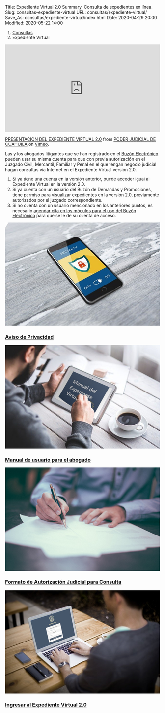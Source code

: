 Title: Expediente Virtual 2.0
Summary: Consulta de expedientes en línea.
Slug: consultas-expediente-virtual
URL: consultas/expediente-virtual/
Save_As: consultas/expediente-virtual/index.html
Date: 2020-04-29 20:00
Modified: 2020-05-22 14:00


<nav aria-label="breadcrumb">
<ol class="breadcrumb">
<li class="breadcrumb-item"><a href="../">Consultas</a></li>
<li class="breadcrumb-item active" aria-current="page">Expediente Virtual</li>
</ol>
</nav>

<div style="padding:56.25% 0 0 0;position:relative;"><iframe src="https://player.vimeo.com/video/465392516" style="position:absolute;top:0;left:0;width:100%;height:100%;" frameborder="0" allow="autoplay; fullscreen" allowfullscreen></iframe></div><script src="https://player.vimeo.com/api/player.js"></script>
<p><a href="https://vimeo.com/465392516">PRESENTACION DEL EXPEDIENTE VIRTUAL 2.0</a> from <a href="https://vimeo.com/user103229504">PODER JUDICIAL DE COAHUILA</a> on <a href="https://vimeo.com">Vimeo</a>.</p>

Las y los abogados litigantes que se han registrado en el [Buzón Electrónico](/buzon-electronico) pueden usar su misma cuenta para que con previa autorización en el Juzgado Civil, Mercantil, Familiar y Penal en el que tengan negocio judicial hagan consultas vía Internet en el Expediente Virtual versión 2.0.

1. Si ya tiene una cuenta en la versión anterior, puede acceder igual al Expediente Virtual en la versión 2.0.
2. Si ya cuenta con un usuario del Buzón de Demandas y Promociones, tiene permiso para visualizar expedientes en la versión 2.0, previamente autorizados por el juzgado correspondiente.
3. Si no cuenta con un usuario mencionado en los anteriores puntos, es necesario [agendar cita en los módulos para el uso del Buzón Electrónico](https://citas.poderjudicialcoahuila.gob.mx/) para que se le de su cuenta de acceso.

<div class="container pt-4 pb-2">
    <div class="row">
        <div class="col-md-3">
            <div class="card destacados-card mb-2">
                <a href="/aviso-de-privacidad/"><img class="card-img-top" src="imagen-aviso-de-privacidad.jpg"></a>
                <div class="card-body">
                    <a href="/aviso-de-privacidad/"><h3 class="card-title mb-0">Aviso de Privacidad</h3></a>
                </div>
            </div>
        </div>
        <div class="col-md-3">
            <div class="card destacados-card mb-2">
                <a href="https://storage.googleapis.com/pjecz-gob-mx/Consultas/Expediente%20Virtual/Manual%20del%20Expediente%20Virtual%20V2%20Abogados%202020-09-19.pdf"><img class="card-img-top" src="imagen-manual.jpg"></a>
                <div class="card-body">
                    <a href="https://storage.googleapis.com/pjecz-gob-mx/Consultas/Expediente%20Virtual/Manual%20del%20Expediente%20Virtual%20V2%20Abogados%202020-09-19.pdf"><h3 class="card-title mb-0">Manual de usuario para el abogado</h3></a>
                </div>
            </div>
        </div>
        <div class="col-md-3">
            <div class="card destacados-card mb-2">
                <a href="https://storage.googleapis.com/pjecz-gob-mx/Consultas/Expediente%20Virtual/formato-solicitud-expedientes.pdf"><img class="card-img-top" src="imagen-formato-autorizacion.jpg"></a>
                <div class="card-body">
                    <a href="https://storage.googleapis.com/pjecz-gob-mx/Consultas/Expediente%20Virtual/formato-solicitud-expedientes.pdf"><h3 class="card-title mb-0">Formato de Autorización Judicial para Consulta</h3></a>
                </div>
            </div>
        </div>
        <div class="col-md-3">
            <div class="card destacados-card mb-2">
                <a href="https://expedientevirtual.pjecz.gob.mx/"><img class="card-img-top" src="imagen-acceso-expediente-virtual-v2.jpg"></a>
                <div class="card-body">
                    <a href="https://expedientevirtual.pjecz.gob.mx/"><h3 class="card-title mb-0">Ingresar al Expediente Virtual 2.0</h3></a>
                </div>
            </div>
        </div>
    </div>
</div>

